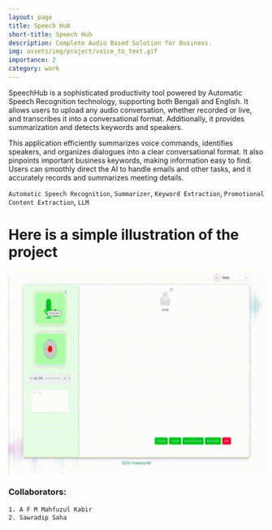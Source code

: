 ```yaml
---
layout: page
title: Speech Hub
short-title: Speech Hub 
description: Complete Audio Based Solution for Business.
img: assets/img/project/voice_to_text.gif
importance: 2
category: work
---
```


SpeechHub is a sophisticated productivity tool powered by Automatic Speech Recognition technology, supporting both Bengali and English. It allows users to upload any audio conversation, whether recorded or live, and transcribes it into a conversational format. Additionally, it provides summarization and detects keywords and speakers.

This application efficiently summarizes voice commands, identifies speakers, and organizes dialogues into a clear conversational format. It also pinpoints important business keywords, making information easy to find. Users can smoothly direct the AI to handle emails and other tasks, and it accurately records and summarizes meeting details.

`Automatic Speech Recognition`, `Summarizer`, `Keyword Extraction`, `Promotional Content Extraction`, `LLM`

# Here is a simple illustration of the project <br>
<img src="/assets/img/project/voice_to_text.gif" width="600px" height="400px" alt="Satelite Project">

### Collaborators:
    1. A F M Mahfuzul Kabir
    2. Sawradip Saha
